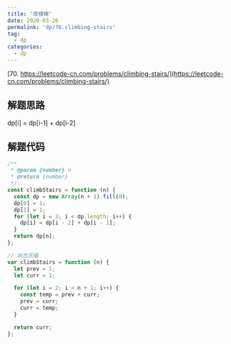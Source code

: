 ```yaml
---
title: '爬楼梯'
date: 2020-03-26
permalink: 'dp/70.climbing-stairs'
tag:
  - dp
categories:
  - dp
---
```


[70. https://leetcode-cn.com/problems/climbing-stairs/](https://leetcode-cn.com/problems/climbing-stairs/)

## 解题思路

dp[i] = dp[i-1] + dp[i-2]

## 解题代码

```js
/**
 * @param {number} n
 * @return {number}
 */
const climbStairs = function (n) {
  const dp = new Array(n + 1).fill(0);
  dp[0] = 1;
  dp[1] = 1;
  for (let i = 2; i < dp.length; i++) {
    dp[i] = dp[i - 2] + dp[i - 1];
  }
  return dp[n];
};

// 状态压缩
var climbStairs = function (n) {
  let prev = 1;
  let curr = 1;

  for (let i = 2; i < n + 1; i++) {
    const temp = prev + curr;
    prev = curr;
    curr = temp;
  }

  return curr;
};
```
